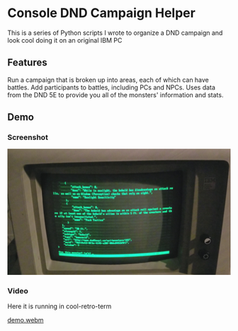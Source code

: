 # Console DND Campaign Helper

This is a series of Python scripts I wrote to organize a DND campaign and look cool doing it on an original IBM PC

## Features

Run a campaign that is broken up into areas, each of which can have battles. Add participants to battles, including PCs and NPCs. Uses data from the DND 5E to provide you all of the monsters' information and stats.

## Demo

### Screenshot

![](img/screenshot.jpg)

### Video

Here it is running in cool-retro-term

[demo.webm](./img/demo.webm)

